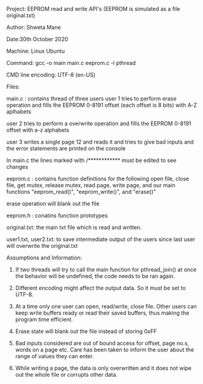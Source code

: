 
Project: EEPROM read and write API's (EEPROM is simulated as a file original.txt)

Author: Shweta Mane

Date:30th October 2020

Machine: Linux Ubuntu

Command: gcc -o main main.c eeprom.c -l pthread

CMD line encoding: UTF-8 (en-US)

Files:

main.c : contains thread of three users
user 1 tries to perform erase operation and fills the EEPROM 0-8191 offset
(each offset is 8 bits) with A-Z aplhabets

user 2 tries to perform a overwrite operation and fills the EEPROM 0-8191 offset 
with a-z alphabets

user 3 writes a single page 12 and reads it and 
tries to give bad inputs and the error statements are printed on the console

In main.c the lines marked with /************ must be edited to see changes

eeprom.c : contains function definitions for the following
open file, close file, get mutex, release mutex, read page, write page, and 
our main functions "eeprom_read()", "eeprom_write()", and "erase()"

erase operation will blank out the file

eeprom.h : conatins function prototypes

original.txt: the main txt file which is read and written.

user1.txt, user2.txt: to save intermediate output of the users
since last user will overwrite the original.txt


Assumptions and Information:
1) If two threads will try to call the main function for pthread_join() at once the behavior will be undefined,
the code needs to be ran again.
 
2) Different encoding might affect the output data. So it must be set to UTF-8. 

3) At a time only one user can open, read/write, close file. 
Other users can keep write buffers ready or read their saved buffers, thus making
the program time efficient.

4) Erase state will blank out the file instead of storing 0xFF

5) Bad inputs considered are out of bound access for offset, page no.s, words on a page etc.
Care has been taken to inform the user about the range of values they can enter.

6) While writing a page, the data is only overwritten and it does not wipe out the whole file or corrupts other data.

